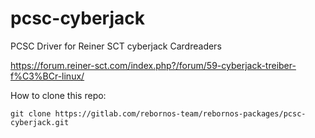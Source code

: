# pcsc-cyberjack

PCSC Driver for Reiner SCT cyberjack Cardreaders

https://forum.reiner-sct.com/index.php?/forum/59-cyberjack-treiber-f%C3%BCr-linux/

How to clone this repo:

```
git clone https://gitlab.com/rebornos-team/rebornos-packages/pcsc-cyberjack.git
```

